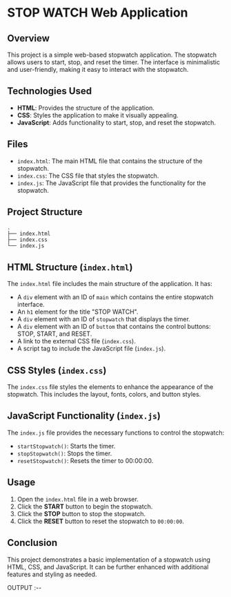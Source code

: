 # STOP WATCH Web Application
## Overview

This project is a simple web-based stopwatch application. The stopwatch allows users to start, stop, and reset the timer. The interface is minimalistic and user-friendly, making it easy to interact with the stopwatch.

## Technologies Used

- **HTML**: Provides the structure of the application.
- **CSS**: Styles the application to make it visually appealing.
- **JavaScript**: Adds functionality to start, stop, and reset the stopwatch.

## Files

- `index.html`: The main HTML file that contains the structure of the stopwatch.
- `index.css`: The CSS file that styles the stopwatch.
- `index.js`: The JavaScript file that provides the functionality for the stopwatch.

## Project Structure

```
.
├── index.html
├── index.css
└── index.js
```

## HTML Structure (`index.html`)

The `index.html` file includes the main structure of the application. It has:

- A `div` element with an ID of `main` which contains the entire stopwatch interface.
- An `h1` element for the title "STOP WATCH".
- A `div` element with an ID of `stopwatch` that displays the timer.
- A `div` element with an ID of `buttom` that contains the control buttons: STOP, START, and RESET.
- A link to the external CSS file (`index.css`).
- A script tag to include the JavaScript file (`index.js`).


## CSS Styles (`index.css`)

The `index.css` file styles the elements to enhance the appearance of the stopwatch. This includes the layout, fonts, colors, and button styles.


## JavaScript Functionality (`index.js`)

The `index.js` file provides the necessary functions to control the stopwatch:

- `startStopwatch()`: Starts the timer.
- `stopStopwatch()`: Stops the timer.
- `resetStopwatch()`: Resets the timer to 00:00:00.



## Usage

1. Open the `index.html` file in a web browser.
2. Click the **START** button to begin the stopwatch.
3. Click the **STOP** button to stop the stopwatch.
4. Click the **RESET** button to reset the stopwatch to `00:00:00`.

## Conclusion

This project demonstrates a basic implementation of a stopwatch using HTML, CSS, and JavaScript. It can be further enhanced with additional features and styling as needed.

OUTPUT :--

